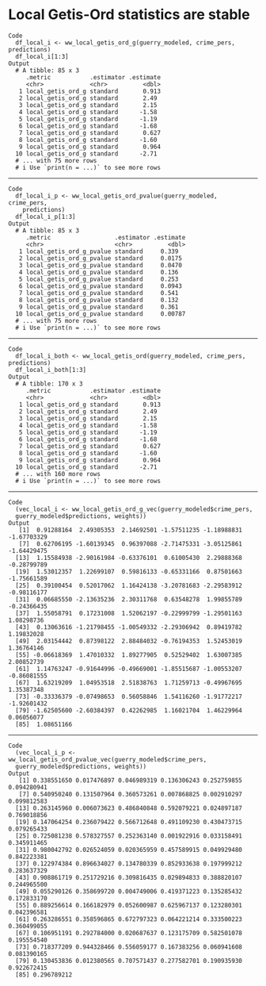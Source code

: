 # Local Getis-Ord statistics are stable

    Code
      df_local_i <- ww_local_getis_ord_g(guerry_modeled, crime_pers, predictions)
      df_local_i[1:3]
    Output
      # A tibble: 85 x 3
         .metric           .estimator .estimate
         <chr>             <chr>          <dbl>
       1 local_getis_ord_g standard       0.913
       2 local_getis_ord_g standard       2.49 
       3 local_getis_ord_g standard       2.15 
       4 local_getis_ord_g standard      -1.58 
       5 local_getis_ord_g standard      -1.19 
       6 local_getis_ord_g standard      -1.68 
       7 local_getis_ord_g standard       0.627
       8 local_getis_ord_g standard      -1.60 
       9 local_getis_ord_g standard       0.964
      10 local_getis_ord_g standard      -2.71 
      # ... with 75 more rows
      # i Use `print(n = ...)` to see more rows

---

    Code
      df_local_i_p <- ww_local_getis_ord_pvalue(guerry_modeled, crime_pers,
        predictions)
      df_local_i_p[1:3]
    Output
      # A tibble: 85 x 3
         .metric                  .estimator .estimate
         <chr>                    <chr>          <dbl>
       1 local_getis_ord_g_pvalue standard     0.339  
       2 local_getis_ord_g_pvalue standard     0.0175 
       3 local_getis_ord_g_pvalue standard     0.0470 
       4 local_getis_ord_g_pvalue standard     0.136  
       5 local_getis_ord_g_pvalue standard     0.253  
       6 local_getis_ord_g_pvalue standard     0.0943 
       7 local_getis_ord_g_pvalue standard     0.541  
       8 local_getis_ord_g_pvalue standard     0.132  
       9 local_getis_ord_g_pvalue standard     0.361  
      10 local_getis_ord_g_pvalue standard     0.00787
      # ... with 75 more rows
      # i Use `print(n = ...)` to see more rows

---

    Code
      df_local_i_both <- ww_local_getis_ord(guerry_modeled, crime_pers, predictions)
      df_local_i_both[1:3]
    Output
      # A tibble: 170 x 3
         .metric           .estimator .estimate
         <chr>             <chr>          <dbl>
       1 local_getis_ord_g standard       0.913
       2 local_getis_ord_g standard       2.49 
       3 local_getis_ord_g standard       2.15 
       4 local_getis_ord_g standard      -1.58 
       5 local_getis_ord_g standard      -1.19 
       6 local_getis_ord_g standard      -1.68 
       7 local_getis_ord_g standard       0.627
       8 local_getis_ord_g standard      -1.60 
       9 local_getis_ord_g standard       0.964
      10 local_getis_ord_g standard      -2.71 
      # ... with 160 more rows
      # i Use `print(n = ...)` to see more rows

---

    Code
      (vec_local_i <- ww_local_getis_ord_g_vec(guerry_modeled$crime_pers,
      guerry_modeled$predictions, weights))
    Output
       [1]  0.91288164  2.49305353  2.14692501 -1.57511235 -1.18988831 -1.67703329
       [7]  0.62706195 -1.60139345  0.96397088 -2.71475331 -3.05125861 -1.64429475
      [13]  1.15584938 -2.90161984 -0.63376101  0.61005430  2.29888368 -0.28799789
      [19]  1.53012357  1.22699107  0.59816133 -0.65331166  0.87501663 -1.75661589
      [25]  0.39100454  0.52017062  1.16424138 -3.20781683 -2.29583912 -0.98116177
      [31]  0.06685550 -2.13635236  2.30311768  0.63548278  1.99855789 -0.24366435
      [37]  1.55058791  0.17231008  1.52062197 -0.22999799 -1.29501163  1.08298736
      [43]  0.13063616 -1.21798455 -1.00549332 -2.29306942  0.89419782  1.19832028
      [49]  2.03154442  0.87398122  2.88484032 -0.76194353  1.52453019  1.36764146
      [55] -0.06618369  1.47010332  1.89277905  0.52529402  1.63007385  2.00852739
      [61]  1.14763247 -0.91644996 -0.49669001 -1.85515687 -1.00553207 -0.86081555
      [67]  1.63219209  1.04953518  2.51838763  1.71259713 -0.49967695  1.35387348
      [73] -0.33336379 -0.07498653  0.56058846  1.54116260 -1.91772217 -1.92601432
      [79] -1.62505600 -2.60384397  0.42262985  1.16021704  1.46229964  0.06056077
      [85]  1.08651166

---

    Code
      (vec_local_i_p <- ww_local_getis_ord_pvalue_vec(guerry_modeled$crime_pers,
      guerry_modeled$predictions, weights))
    Output
       [1] 0.338551650 0.017476897 0.046989319 0.136306243 0.252759855 0.094280941
       [7] 0.540950240 0.131507964 0.360573261 0.007868825 0.002910297 0.099812583
      [13] 0.263145960 0.006073623 0.486840848 0.592079221 0.024897187 0.769018856
      [19] 0.147064254 0.236079422 0.566712648 0.491109230 0.430473715 0.079265433
      [25] 0.725081238 0.578327557 0.252363140 0.001922916 0.033158491 0.345911465
      [31] 0.980042792 0.026524059 0.020365959 0.457589915 0.049929480 0.842223381
      [37] 0.122974384 0.896634027 0.134780339 0.852933638 0.197999212 0.283637329
      [43] 0.908861719 0.251729216 0.309816435 0.029894833 0.388820107 0.244965500
      [49] 0.055290126 0.358699720 0.004749006 0.419371223 0.135285432 0.172833170
      [55] 0.889256614 0.166182979 0.052600987 0.625967137 0.123280301 0.042396581
      [61] 0.263286551 0.358596865 0.672797323 0.064221214 0.333500223 0.360499055
      [67] 0.106951191 0.292784000 0.020687637 0.123175709 0.582501078 0.195554540
      [73] 0.718377209 0.944328466 0.556059177 0.167383256 0.060941608 0.081390165
      [79] 0.130453836 0.012380565 0.707571437 0.277582701 0.190935930 0.922672415
      [85] 0.296789212

